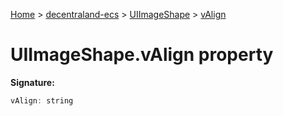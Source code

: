 [Home](./index) &gt; [decentraland-ecs](./decentraland-ecs.md) &gt; [UIImageShape](./decentraland-ecs.uiimageshape.md) &gt; [vAlign](./decentraland-ecs.uiimageshape.valign.md)

# UIImageShape.vAlign property


**Signature:**
```javascript
vAlign: string
```
